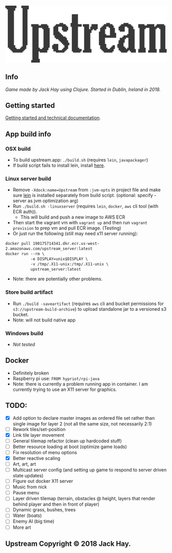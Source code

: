 ![HAY](https://github.com/jackHay22/upstream/blob/master/resources/app/readme_title.png)

## Info
_Game made by Jack Hay using Clojure. Started in Dublin, Ireland in 2018._

## Getting started
[Getting started and technical documentation](doc/intro.md).

## App build info

### OSX build
- To build upstream.app: ``` ./build.sh ``` (requires ``` lein ```, ``` javapackager ```)
- If build script fails to install lein, install [here](https://leiningen.org/#install).

### Linux server build
- Remove ``` -Xdock:name=Upstream ``` from ``` :jvm-opts ``` in project file and make sure [lein](https://leiningen.org/#install) is installed separately from build script. (optional: specify -server as jvm optimization arg)
- Run ``` ./build.sh -linuxserver ``` (requires ``` lein ```, ``` docker ```, ``` aws ``` cli tool (with ECR auth)).
  - This will build and push a new image to AWS ECR
- Then start the vagrant vm with ``` vagrant up ``` and then run ``` vagrant provision ``` to prep vm and pull ECR image. (Testing)
- Or just run the following (still may need x11 server running):

```
docker pull 190175714341.dkr.ecr.us-west-2.amazonaws.com/upstream_server:latest
docker run --rm \
           -e DISPLAY=unix$DISPLAY \
           -v /tmp/.X11-unix:/tmp/.X11-unix \
           upstream_server:latest
```
- Note: there are potentially other problems.

### Store build artifact
- Run ``` ./build -saveartifact ``` (requires ``` aws ``` cli and bucket permissions for ``` s3://upstream-build-archive ```) to upload standalone jar to a versioned s3 bucket.
- Note: will not build native app

### Windows build
- _Not tested_

## Docker
- Definitely broken
- Raspberry pi use: ``` FROM hypriot/rpi-java ```
- Note: there is currently a problem running app in container.  I am currently trying to use an X11 server for graphics.

## TODO:
- [x] Add option to declare master images as ordered file set rather than single image for layer 2 (not all the same size, not necessarily 2:1)
- [ ] Rework tiles/set-position
- [x] Link tile layer movement
- [ ] General tilemap refactor (clean up hardcoded stuff)
- [ ] Better resource loading at boot (optimize game loads)
- [ ] Fix resolution of menu options
- [x] Better reactive scaling
- [ ] Art, art, art
- [ ] Multicast server config (and setting up game to respond to server driven state updates)
- [ ] Figure out docker X11 server
- [ ] Music from nick
- [ ] Pause menu
- [ ] Layer driven tilemap (terrain, obstacles @ height, layers that render behind player and then in front of player)
- [ ] Dynamic grass, bushes, trees
- [ ] Water (boats)
- [ ] Enemy AI (big time)
- [ ] More art

## Upstream Copyright © 2018 Jack Hay.
